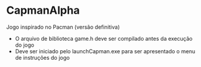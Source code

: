 # CapmanAlpha
Jogo inspirado no Pacman (versão definitiva)

* O arquivo de biblioteca game.h deve ser compilado antes da execução do jogo
* Deve ser iniciado pelo launchCapman.exe para ser apresentado o menu de instruções do jogo
